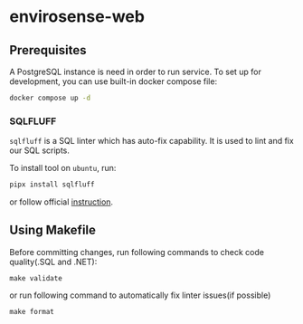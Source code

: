
# envirosense-web


## Prerequisites

A PostgreSQL instance is need in order to run service. To set up for development, you can use built-in docker compose file:
 
```bash
docker compose up -d
```

### SQLFLUFF

`sqlfluff` is a SQL linter which has auto-fix capability. It is used to lint and fix our SQL scripts.

To install tool on `ubuntu`, run:
```bash
pipx install sqlfluff
```

or follow official [instruction](https://docs.sqlfluff.com/en/stable/gettingstarted.html).

## Using Makefile

Before committing changes, run following commands to check code quality(.SQL and .NET):
```
make validate
```

or run following command to automatically fix linter issues(if possible)
```
make format
```